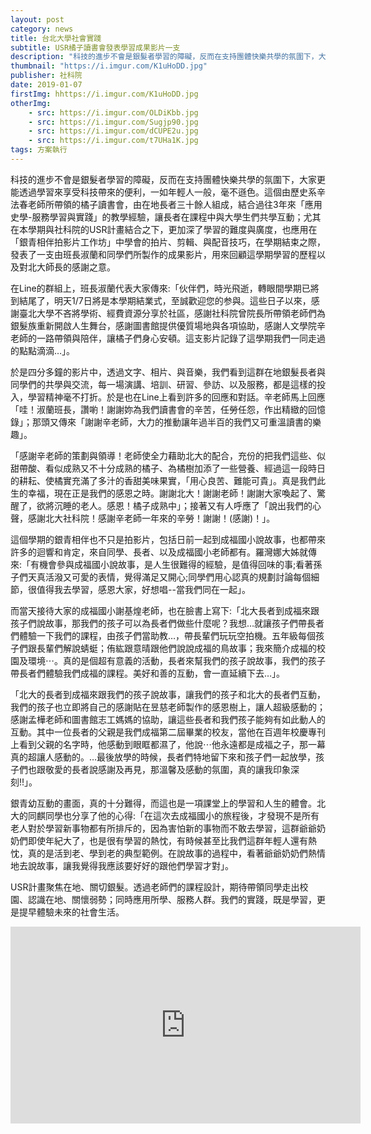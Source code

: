 ```yaml
---
layout: post
category: news
title: 台北大學社會實踐
subtitle: USR橘子讀書會發表學習成果影片一支
description: "科技的進步不會是銀髮者學習的障礙，反而在支持團體快樂共學的氛圍下，大家更能透過學習來享受科技帶來的便利，一如年輕人一般，毫不遜色。這個由歷史系辛法春老師所帶領的橘子讀書會，由在地長者三十餘人組成，結合過往3年來「應用史學-服務學習與實踐」的教學經驗，讓長者在課程中與大學生們共學互動；尤其在本學期與社科院的USR計畫結合之下，更加深了學習的難度與廣度，也應用在「銀青相伴拍影片工作坊」中學會的拍片、剪輯、與配音技巧，在學期結束之際，發表了一支由班長淑蘭和同學們所製作的成果影片，用來回顧這學期學習的歷程以及對北大師長的感謝之意。..."
thumbnail: "https://i.imgur.com/K1uHoDD.jpg"
publisher: 社科院
date: 2019-01-07
firstImg: hhttps://i.imgur.com/K1uHoDD.jpg
otherImg:
    - src: https://i.imgur.com/OLDiKbb.jpg
    - src: https://i.imgur.com/Sugjp90.jpg
    - src: https://i.imgur.com/dCUPE2u.jpg
    - src: https://i.imgur.com/t7UHa1K.jpg
tags: 方案執行
---
```


科技的進步不會是銀髮者學習的障礙，反而在支持團體快樂共學的氛圍下，大家更能透過學習來享受科技帶來的便利，一如年輕人一般，毫不遜色。這個由歷史系辛法春老師所帶領的橘子讀書會，由在地長者三十餘人組成，結合過往3年來「應用史學-服務學習與實踐」的教學經驗，讓長者在課程中與大學生們共學互動；尤其在本學期與社科院的USR計畫結合之下，更加深了學習的難度與廣度，也應用在「銀青相伴拍影片工作坊」中學會的拍片、剪輯、與配音技巧，在學期結束之際，發表了一支由班長淑蘭和同學們所製作的成果影片，用來回顧這學期學習的歷程以及對北大師長的感謝之意。

在Line的群組上，班長淑蘭代表大家傳來:「伙伴們，時光飛逝，轉眼間學期已將到結尾了，明天1/7日將是本學期結業式，至誠歡迎您的参與。這些日子以來，感謝臺北大學不吝將學術、經費資源分享於社區，感謝社科院曾院長所帶領老師們為銀髮族重新開啟人生舞台，感謝圖書館提供優質場地與各項協助，感謝人文學院辛老師的一路帶領與陪伴，讓橘子們身心安頓。這支影片記錄了這學期我們一同走過的點點滴滴…」。

於是四分多鐘的影片中，透過文字、相片、與音樂，我們看到這群在地銀髮長者與同學們的共學與交流，每一場演講、培訓、研習、參訪、以及服務，都是這樣的投入，學習精神毫不打折。於是也在Line上看到許多的回應和對話。辛老師馬上回應「哇！淑蘭班長，讚喲！謝謝妳為我們讀書會的辛苦，任勞任怨，作出精緻的回憶錄」；那頭又傳來「謝謝辛老師，大力的推動讓年過半百的我們又可重溫讀書的樂趣」。

「感謝辛老師的策劃與領導！老師使全力藉助北大的配合，充份的把我們這些、似甜帶酸、看似成熟又不十分成熟的橘子、為橘樹加添了一些營養、經過這一段時日的耕耘、使橘實充滿了多汁的香甜美味果實，「用心良苦、難能可貴」。真是我們此生的幸福，現在正是我們的感恩之時。謝謝北大！謝謝老師！謝謝大家喚起了、驚醒了，欲將沉睡的老人。感恩！橘子成熟中」；接著又有人呼應了「說出我們的心聲，感謝北大社科院！感謝辛老師一年來的辛勞！謝謝！(感謝)！」。

這個學期的銀青相伴也不只是拍影片，包括日前一起到成福國小說故事，也都帶來許多的迴響和肯定，來自同學、長者、以及成福國小老師都有。羅灣娜大姊就傳來:「有機會參與成福國小說故事，是人生很難得的經驗，是值得回味的事;看著孫子們天真活潑又可愛的表情，覺得滿足又開心;同學們用心認真的規劃討論每個細節，很值得我去學習，感恩大家，好想唱--當我們同在一起」。

而當天接待大家的成福國小謝基煌老師，也在臉書上寫下:「北大長者到成福來跟孩子們說故事，那我們的孩子可以為長者們做些什麼呢？我想…就讓孩子們帶長者們體驗一下我們的課程，由孩子們當助教…，帶長輩們玩玩空拍機。五年級每個孩子們跟長輩們解說蜻蜓；侑紘跟意晴跟他們說說成福的鳥故事；我來簡介成福的校園及環境⋯。真的是個超有意義的活動，長者來幫我們的孩子說故事，我們的孩子帶長者們體驗我們成福的課程。美好和善的互動，會一直延續下去…」。

「北大的長者到成福來跟我們的孩子說故事，讓我們的孩子和北大的長者們互動，我們的孩子也立即將自己的感謝貼在昱慈老師製作的感恩樹上，讓人超級感動的；感謝孟樺老師和圖書館志工媽媽的協助，讓這些長者和我們孩子能夠有如此動人的互動。其中一位長者的父親是我們成福第二屆畢業的校友，當他在百週年校慶專刊上看到父親的名字時，他感動到眼眶都濕了，他說⋯他永遠都是成福之子，那一幕真的超讓人感動的。…最後放學的時候，長者們特地留下來和孩子們一起放學，孩子們也跟敬愛的長者說感謝及再見，那溫馨及感動的氛圍，真的讓我印象深刻!!」。

銀青幼互動的畫面，真的十分難得，而這也是一項課堂上的學習和人生的體會。北大的同麒同學也分享了他的心得:「在這次去成福國小的旅程後，才發現不是所有老人對於學習新事物都有所排斥的，因為害怕新的事物而不敢去學習，這群爺爺奶奶們即使年紀大了，也是很有學習的熱忱，有時候甚至比我們這群年輕人還有熱忱，真的是活到老、學到老的典型範例。在說故事的過程中，看著爺爺奶奶們熱情地去說故事，讓我覺得我應該要好好的跟他們學習才對」。

USR計畫聚焦在地、關切銀髮。透過老師們的課程設計，期待帶領同學走出校園、認識在地、關懷弱勢；同時應用所學、服務人群。我們的實踐，既是學習，更是提早體驗未來的社會生活。

<iframe width="560" height="315" src="https://www.youtube.com/embed/0HowsM6xgBw" frameborder="0" allow="accelerometer; autoplay; encrypted-media; gyroscope; picture-in-picture" allowfullscreen></iframe>
